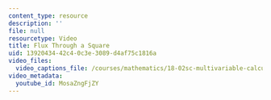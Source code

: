 ```yaml
---
content_type: resource
description: ''
file: null
resourcetype: Video
title: Flux Through a Square
uid: 13920434-42c4-0c3e-3089-d4af75c1816a
video_files:
  video_captions_file: /courses/mathematics/18-02sc-multivariable-calculus-fall-2010/4.-triple-integrals-and-surface-integrals-in-3-space/part-b-flux-and-the-divergence-theorem/session-81-calculating-flux-finding-nds/flux-through-a-square-1/MosaZngFjZY.vtt
video_metadata:
  youtube_id: MosaZngFjZY
---
```

